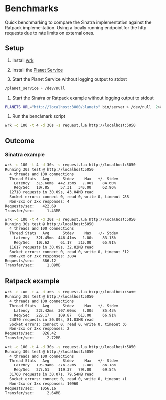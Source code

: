 # Benchmarks

Quick benchmarking to compare the Sinatra implementation against the Ratpack implementation. Using a locally running endpoint for the http requests due to rate limits on external ones.

## Setup

1. Install [wrk](https://github.com/wg/wrk)

1. Install the [Planet Service](https://github.com/klappradla/planet_service)

1. Start the Planet Service without logging output to stdout

  ```sh
  /planet_service > /dev/null
  ```

1. Start the Sinatra or Ratpack example without logging output to stdout

  ```sh
  PLANETS_URL="http://localhost:3000/planets" bin/server > /dev/null  2>&1 &
  ```

1. Run the benchmark script

  ```sh
  wrk -c 100 -t 4 -d 30s -s request.lua http://localhost:5050
  ```

## Outcome

### Sinatra example

```sh
wrk -c 100 -t 4 -d 30s -s request.lua http://localhost:5050
Running 30s test @ http://localhost:5050
  4 threads and 100 connections
  Thread Stats   Avg      Stdev     Max   +/- Stdev
    Latency   316.68ms  442.15ms   2.00s    84.60%
    Req/Sec   107.85     57.31   340.00     62.96%
  12718 requests in 30.09s, 43.04MB read
  Socket errors: connect 0, read 0, write 0, timeout 288
  Non-2xx or 3xx responses: 4
Requests/sec:    422.69
Transfer/sec:      1.43MB

wrk -c 100 -t 4 -d 30s -s request.lua http://localhost:5050
Running 30s test @ http://localhost:5050
  4 threads and 100 connections
  Thread Stats   Avg      Stdev     Max   +/- Stdev
    Latency   321.45ms  446.41ms   2.00s    83.13%
    Req/Sec   103.62     61.17   310.00     65.91%
  11617 requests in 30.09s, 32.82MB read
  Socket errors: connect 0, read 0, write 0, timeout 312
  Non-2xx or 3xx responses: 3884
Requests/sec:    386.12
Transfer/sec:      1.09MB
```

## Ratpack example

```sh
wrk -c 100 -t 4 -d 30s -s request.lua http://localhost:5050
Running 30s test @ http://localhost:5050
  4 threads and 100 connections
  Thread Stats   Avg      Stdev     Max   +/- Stdev
    Latency   223.42ms  307.60ms   2.00s    85.45%
    Req/Sec   229.17    109.87   610.00     66.91%
  24870 requests in 30.09s, 81.83MB read
  Socket errors: connect 0, read 0, write 0, timeout 56
  Non-2xx or 3xx responses: 2
Requests/sec:    826.42
Transfer/sec:      2.72MB

wrk -c 100 -t 4 -d 30s -s request.lua http://localhost:5050
Running 30s test @ http://localhost:5050
  4 threads and 100 connections
  Thread Stats   Avg      Stdev     Max   +/- Stdev
    Latency   198.94ms  276.22ms   2.00s    86.18%
    Req/Sec   275.51    119.37   792.00     69.54%
  31760 requests in 30.07s, 79.54MB read
  Socket errors: connect 0, read 0, write 0, timeout 41
  Non-2xx or 3xx responses: 10960
Requests/sec:   1056.16
Transfer/sec:      2.64MB
```
